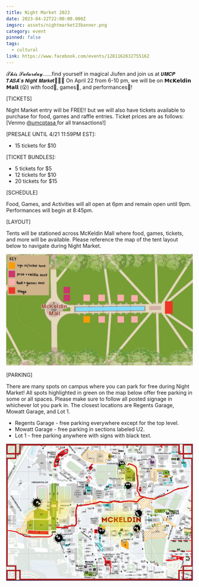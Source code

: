 ```yaml
---
title: Night Market 2023
date: 2023-04-22T22:00:00.000Z
imgsrc: assets/nightmarket23banner.png
category: event
pinned: false
tags:
  - cultural
link: https://www.facebook.com/events/1281162632755162
---
```

𝓣𝓱𝓲𝓼 𝓢𝓪𝓽𝓾𝓻𝓭𝓪𝔂......find yourself in magical Jiufen and join us at 𝙐𝙈𝘾𝙋 𝙏𝘼𝙎𝘼'𝙨 𝙉𝙞𝙜𝙝𝙩 𝙈𝙖𝙧𝙠𝙚𝙩🏮🌉🌙
On April 22 from 6-10 pm, we will be on 𝗠𝗰𝗞𝗲𝗹𝗱𝗶𝗻 𝗠𝗮𝗹𝗹 (😮) with food🍢, games🎲, and performances👯!

\[TICKETS]

Night Market entry will be FREE‼️ but we will also have tickets available to purchase for food, games and raffle entries. Ticket prices are as follows: [Venmo [@umcptasa ](https://www.instagram.com/umcptasa/)for all transactions!]

\[PRESALE UNTIL 4/21 11:59PM EST]:

* 15 tickets for $10

\[TICKET BUNDLES]:

* 5 tickets for $5
* 12 tickets for $10
* 20 tickets for $15

\[SCHEDULE]

Food, Games, and Activities will all open at 6pm and remain open until 9pm. Performances will begin at 8:45pm.

\[LAYOUT]

Tents will be stationed across McKeldin Mall where food, games, tickets, and more will be available. Please reference the map of the tent layout below to navigate during Night Market.

![An illustrated layout of where different tables for food, games, and tickets will be during Night Market](https://raw.githubusercontent.com/UMCP-TASA/website/master/static/assets/cropped_layout.png "Night Market 2023 Layout")

\[PARKING]

There are many spots on campus where you can park for free during Night Market! All spots highlighted in green on the map below offer free parking in some or all spaces. Please make sure to follow all posted signage in whichever lot you park in. The closest locations are Regents Garage, Mowatt Garage, and Lot 1. 

* Regents Garage - free parking everywhere except for the top level.
* Mowatt Garage - free parking in sections labeled U2.
* Lot 1 - free parking anywhere with signs with black text.

![A map showing the location of Night Market 2023 and surrounding parking availability](https://raw.githubusercontent.com/UMCP-TASA/website/master/static/assets/cropped_parking_map.png "Night Market Parking Info")